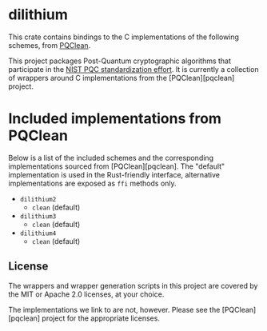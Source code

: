 # dilithium

This crate contains bindings to the C implementations of the following schemes,
from [PQClean][pqc].

This project packages Post-Quantum cryptographic algorithms that participate in
the [NIST PQC standardization effort][nistpqc]. It is currently a collection of
wrappers around C implementations from the [PQClean][pqclean] project.

# Included implementations from PQClean

Below is a list of the included schemes and the corresponding implementations
sourced from [PQClean][pqclean]. The "default" implementation is used in the
Rust-friendly interface, alternative implementations are exposed as ``ffi``
methods only.

 * ``dilithium2``
    * ``clean`` (default)
 * ``dilithium3``
    * ``clean`` (default)
 * ``dilithium4``
    * ``clean`` (default)


## License

The wrappers and wrapper generation scripts in this project are covered by the
MIT or Apache 2.0 licenses, at your choice.

The implementations we link to are not, however. Please see the [PQClean][pqclean]
project for the appropriate licenses.

[pqc]: https://github.com/PQClean/PQClean/
[nistpqc]: https://nist.gov/pqc/